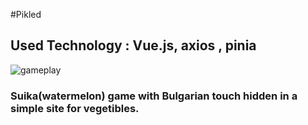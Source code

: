 #Pikled 

## Used Technology : Vue.js, axios , pinia

![gameplay](https://github.com/user-attachments/assets/dfc7bdef-a1e1-4efc-9262-c1865ce39bd7)

### Suika(watermelon) game with Bulgarian touch hidden in a simple site for vegetibles.


